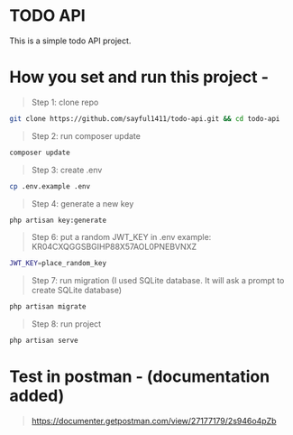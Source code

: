 
# TODO API

This is a simple todo API project.

# How you set and run this project -

> Step 1: clone repo 

```bash
git clone https://github.com/sayful1411/todo-api.git && cd todo-api
```
   
> Step 2: run composer update

```bash
composer update
``` 

> Step 3: create .env

```bash
cp .env.example .env
```
  
> Step 4: generate a new key
  
```bash
php artisan key:generate
``` 

> Step 6: put a random JWT_KEY in .env
> example: KR04CXQGGSBGIHP88X57AOL0PNEBVNXZ
  
```bash
JWT_KEY=place_random_key
``` 
 
>  Step 7: run migration
> (I used SQLite database. It will ask a prompt to create SQLite database)

```bash
php artisan migrate 
``` 
 
>  Step 8: run project
  
```bash
php artisan serve
```

# Test in postman - (documentation added)
> https://documenter.getpostman.com/view/27177179/2s946o4pZb
